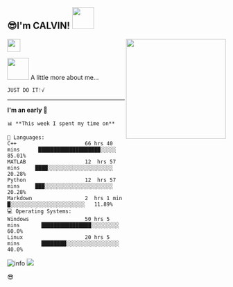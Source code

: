 <h2>😎I'm CALVIN! <img src="https://media.giphy.com/media/12oufCB0MyZ1Go/giphy.gif" width="50"></h2>
<img align='right' src="https://media.giphy.com/media/XygjTu9F7IRj3lijJ7/giphy.gif" width="230">
<p><img src="https://media.giphy.com/media/WUlplcMpOCEmTGBtBW/giphy.gif" width="30"> 
</em></p>
<img src="https://media.giphy.com/media/VgCDAzcKvsR6OM0uWg/giphy.gif" width="50"> A little more about me...  

```CPP
JUST DO IT!√
```
---
<!--START_SECTION:waka-->
**I'm an early 🐤** 
```
📊 **This week I spent my time on** 
```
```text
💬 Languages: 
C++                      66 hrs 40 mins      ████████████████████░░░░░   85.01%
MATLAB                   12  hrs 57 mins     ████░░░░░░░░░░░░░░░░░░░░░   20.28% 
Python                   12  hrs 57 mins     ███░░░░░░░░░░░░░░░░░░░░░░   20.28% 
Markdown                 2  hrs 1 min        █░░░░░░░░░░░░░░░░░░░░░░░░   11.89% 
💻 Operating Systems: 
Windows                  50 hrs 5 mins       ████████████████░░░░░░░░░   60.0%
Linux                    20 hrs 5 mins       ████████░░░░░░░░░░░░░░░░░   40.0%
```

![info](https://github-readme-stats.vercel.app/api?username=CalvinStudio&show_icons=true&count_private=true&hide=prs&theme=synthwave)
![](https://visitor-badge.glitch.me/badge?page_id=CalvinStudio.readme)

😎
